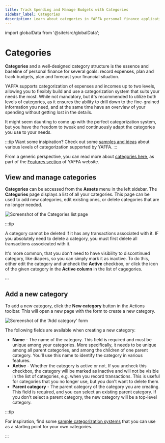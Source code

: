 ```yaml
---
title: Track Spending and Manage Budgets with Categories
sidebar_label: Categories
description: Learn about categories in YAFFA personal finance application, and how to use them to track your spending and manage budgets.
---
```


import globalData from '@site/src/globalData';

# Categories

**Categories** and a well-designed category structure is the essence and baseline of personal finance for several goals: record expenses, plan and track budgets, plan and forecast your financial situation.

YAFFA supports categorization of expenses and incomes up to two levels, allowing you to flexibly build and use a categorization system that suits your needs the most. While not mandatory, but it's recommended to utilize both levels of categories, as it ensures the ability to drill down to the fine-grained information you need, and at the same time have an overview of your spending without getting lost in the details.

It might seem daunting to come up with the perfect categorization system, but you have the freedom to tweak and continuously adapt the categories you use to your needs.

:::tip
Want some insipiration? Check out some <a href={globalData.featureURLs.categorySamples} target="_blank">samples and ideas</a> about various levels of categorization supported by YAFFA.
:::

From a generic perspective, you can read more about <a href={globalData.featureURLs.categories} target="_blank">categories here</a>, as part of the <a href={globalData.featureURLs.main} target="_blank">Features section</a> of YAFFA website.

## View and manage categories

**Categories** can be accessed from the **Assets** menu in the left sidebar. The **Categories** page displays a list of all your categories. This page can be used to add new categories, edit existing ones, or delete categories that are no longer needed.

![Screenshot of the Categories list page](/img/categories-list.png)

:::tip

A category cannot be deleted if it has any transactions associated with it. IF you absolutely need to delete a category, you must first delete all transactions associeated with it.

It's more common, that you don't need to have visibility to discontinued category, like diapers, so you can simply mark it as inactive. To do this, either edit the category and uncheck the **Active** checkbox, or click the icon of the given category in the **Active column** in the list of cagegories.

:::

## Add a new category

To add a new category, click the **New category** button in the Actions toolbar. This will open a new page with the form to create a new category.

![Screenshot of the 'Add category' form](/img/categories-add.png)

The following fields are available when creating a new category:
* **Name** - The name of the category. This field is required and must be unique among your categories. More specifically, it needs to be unique among all parent categories, and among the children of one parent category. You'll use this name to identify the category in various features.
* **Active** - Whether the category is active or not. If you uncheck this checkbox, the category will be marked as inactive and will not be visible in the list of categories, e.g. when you record transactions. This is useful for categories that you no longer use, but you don't want to delete them.
* **Parent category** - The parent category of the category you are creating. This field is required, and you can select an existing parent category. If you don't select a parent category, the new category will be a top-level category.

:::tip

For inspiration, find some [sample categorization systems](https://www.yaffa.cc/features-of-yaffa-personal-finance-application/categories/sample-categorization-systems/) that you can use as a starting point for your own categories.

:::